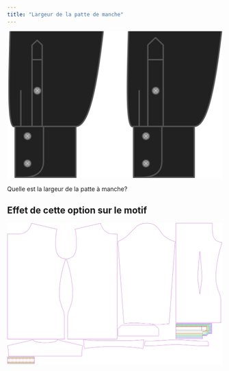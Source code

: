 ```yaml
---
title: "Largeur de la patte de manche"
---
```


![Largeur de la patte de manche](sleeveplacketwidth.svg)

Quelle est la largeur de la patte à manche?

## Effet de cette option sur le motif

![Cette image montre l'effet de cette option en superposant plusieurs variantes qui ont une valeur différente pour cette option](simon_sleeveplacketwidth_sample.svg "Effet de cette option sur le motif")

